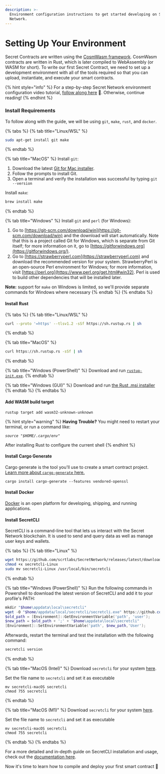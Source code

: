 ```yaml
---
description: >-
  Environment configuration instructions to get started developing on Secret
  Network.
---
```


# Setting Up Your Environment

Secret Contracts are written using the [CosmWasm framework](https://book.cosmwasm.com/). CosmWasm contracts are written in Rust, which is later compiled to WebAssembly (or WASM for short). To write our first Secret Contract, we need to set up a development environment with all of the tools required so that you can upload, instantiate, and execute your smart contracts.

{% hint style="info" %}
For a step-by-step Secret Network environment configuration video tutorial, [follow along here](https://www.youtube.com/watch?v=m64c\_3fui3o\&ab\_channel=SecretNetwork) 🎥. Otherwise, continue reading!
{% endhint %}

### Install Requirements

To follow along with the guide, we will be using `git`, `make`, `rust`, and `docker`.

{% tabs %}
{% tab title="Linux/WSL" %}
```bash
sudo apt-get install git make
```
{% endtab %}

{% tab title="MacOS" %}
Install `git`:

1. Download the latest [Git for Mac installer](https://sourceforge.net/projects/git-osx-installer/files/).
2. Follow the prompts to install Git.
3. Open a terminal and verify the installation was successful by typing `git --version`

Install `make`:

```bash
brew install make
```
{% endtab %}

{% tab title="Windows" %}
Install `git` and `perl` (for Windows):

1. Go to [https://git-scm.com/download/win](https://git-scm.com/download/win) and the download will start automatically. Note that this is a project called Git for Windows, which is separate from Git itself; for more information on it, go to [https://gitforwindows.org](https://gitforwindows.org/).
2. Go to [https://strawberryperl.com](https://strawberryperl.com) and download the recommended version for your system. StrawberryPerl is an open-source Perl environment for Windows; for more information, visit [https://perl.org](https://www.perl.org/get.html#win32). Perl is used to build other dependencies that will be installed later.

**Note:** support for `make` on Windows is limited, so we'll provide separate commands for Windows where necessary
{% endtab %}
{% endtabs %}

#### Install Rust

{% tabs %}
{% tab title="Linux/WSL" %}
```bash
curl --proto '=https' --tlsv1.2 -sSf https://sh.rustup.rs | sh
```
{% endtab %}

{% tab title="MacOS" %}
```bash
curl https://sh.rustup.rs -sSf | sh
```
{% endtab %}

{% tab title="Windows (PowerShell)" %}
Download and run [`rustup-init.exe`](https://static.rust-lang.org/rustup/dist/i686-pc-windows-gnu/rustup-init.exe).
{% endtab %}

{% tab title="Windows (GUI)" %}
Download and run [the Rust .msi installer](https://static.rust-lang.org/dist/rust-1.68.2-x86\_64-pc-windows-msvc.msi)
{% endtab %}
{% endtabs %}

#### Add WASM build target

```
rustup target add wasm32-unknown-unknown
```

{% hint style="warning" %}
**Having Trouble?** You might need to restart your terminal, or run a command like:

_`source "$HOME/.cargo/env"`_

After installing Rust to configure the current shell
{% endhint %}

#### Install Cargo Generate

Cargo generate is the tool you'll use to create a smart contract project. [Learn more about `cargo-generate` here.](https://doc.rust-lang.org/cargo)

```
cargo install cargo-generate --features vendored-openssl
```

#### Install Docker

[Docker](https://docs.docker.com/get-docker/) is an open platform for developing, shipping, and running applications.

#### Install SecretCLI

SecretCLI is a command-line tool that lets us interact with the Secret Network blockchain. It is used to send and query data as well as manage user keys and wallets.

{% tabs %}
{% tab title="Linux" %}
```bash
wget https://github.com/scrtlabs/SecretNetwork/releases/latest/download/secretcli-Linux
chmod +x secretcli-Linux
sudo mv secretcli-Linux /usr/local/bin/secretcli
```
{% endtab %}

{% tab title="Windows (PowerShell)" %}
Run the following commands in Powershell to download the latest version of SecretCLI and add it to your profile's PATH:

```powershell
mkdir "$home\appdata\local\secretcli"
wget -O "$home/appdata/local/secretcli/secretcli.exe" https://github.com/scrtlabs/SecretNetwork/releases/latest/download/secretcli-Windows
$old_path = [Environment]::GetEnvironmentVariable('path', 'user');
$new_path = $old_path + ';' + "$home\appdata\local\secretcli"
[Environment]::SetEnvironmentVariable('path', $new_path,'User');
```

Afterwards, restart the terminal and test the installation with the following command:

```powershell
secretcli version
```
{% endtab %}

{% tab title="MacOS (Intel)" %}
Download `secretcli` for your system [here](https://github.com/scrtlabs/SecretNetwork/releases/download/v1.15.0-beta.15/secretcli-macOS).

Set the file name to `secretcli` and set it as executable

```
mv secretcli-macOS secretcli
chmod 755 secretcli
```
{% endtab %}

{% tab title="MacOS (M1)" %}
Download `secretcli` for your system [here](https://github.com/scrtlabs/SecretNetwork/releases/download/v1.15.0-beta.15/secretcli-MacOS-arm64).

Set the file name to `secretcli` and set it as executable

```
mv secretcli-macOS secretcli
chmod 755 secretcli
```
{% endtab %}
{% endtabs %}

For a more detailed and in-depth guide on SecretCLI installation and usage, check out the [documentation here](https://docs.scrt.network/secret-network-documentation/development/tools-and-libraries/secret-cli/install).

Now it's time to learn how to compile and deploy your first smart contract 🎉

